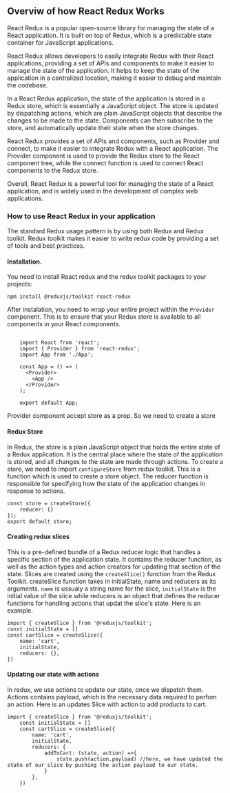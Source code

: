 ## Overviw of how React Redux Works

React Redux is a popular open-source library for managing the state of a React application. It is built on top of Redux, which is a predictable state container for JavaScript applications.

React Redux allows developers to easily integrate Redux with their React applications, providing a set of APIs and components to make it easier to manage the state of the application. It helps to keep the state of the application in a centralized location, making it easier to debug and maintain the codebase.

In a React Redux application, the state of the application is stored in a Redux store, which is essentially a JavaScript object. The store is updated by dispatching actions, which are plain JavaScript objects that describe the changes to be made to the state. Components can then subscribe to the store, and automatically update their state when the store changes.

React Redux provides a set of APIs and components, such as Provider and connect, to make it easier to integrate Redux with a React application. The Provider component is used to provide the Redux store to the React component tree, while the connect function is used to connect React components to the Redux store.

Overall, React Redux is a powerful tool for managing the state of a React application, and is widely used in the development of complex web applications.

### How to use React Redux in your application

The standard Redux usage pattern is by using both Redux and Redux toolkit. Redux toolkit makes it easier to write redux code by providing a set of tools and best practices.

#### Installation.

You need to install React redux and the redux toolkit packages to your projects:

`npm install @reduxjs/toolkit react-redux`

After instalation, you need to wrap your entire project within the `Provider` component. This is to ensure that your Redux store is available to all components in your React components.

```

    import React from 'react';
    import { Provider } from 'react-redux';
    import App from './App';

    const App = () => (
      <Provider>
        <App />
      </Provider>
    );

    export default App;

```

Provider component accept store as a prop. So we need to create a store

#### Redux Store

In Redux, the store is a plain JavaScript object that holds the entire state of a Redux application. It is the central place where the state of the application is stored, and all changes to the state are made through actions.
To create a store, we need to import `configureStore` from redux toolkit. This is a function which is used to create a store object. The reducer function is responsible for specifying how the state of the application changes in response to actions.

```import { createStore } from 'redux';
const store = createStore({
    reducer: {}
});
export default store;
```

#### Creating redux slices

This is a pre-defined bundle of a Redux reducer logic that handles a specific section of the application state. It contains the reducer function, as well as the action types and action creators for updating that section of the state. Slices are created using the `createSlice()` function from the Redux Toolkit. createSlice function takes in initialState, name and reducers as its arguments. `name` is ussualy a string name for the slice, `initialState` is the initial value of the slice while reducers is an object that defines the reducer functions for handling actions that updat the slice's state.
Here is an example.

```
import { createSlice } from '@reduxjs/toolkit';
const initialState = []
const cartSlice = createSlice({
    name: 'cart',
    initialState,
    reducers: {},
})
```

#### Updating our state with actions

In redux, we use actions to update our state, once we dispatch them. Actions contains payload, which is the necessary data required to perfom an action. Here is an updates Slice with action to add products to cart.

```
import { createSlice } from '@reduxjs/toolkit';
    const initialState = []
    const cartSlice = createSlice({
        name: 'cart',
        initialState,
        reducers: {
            addToCart: (state, action) =>{
                state.push(action.payload) //here, we have updated the state of our slice by pushing the action payload to our state.
            }
        },
    })
```
